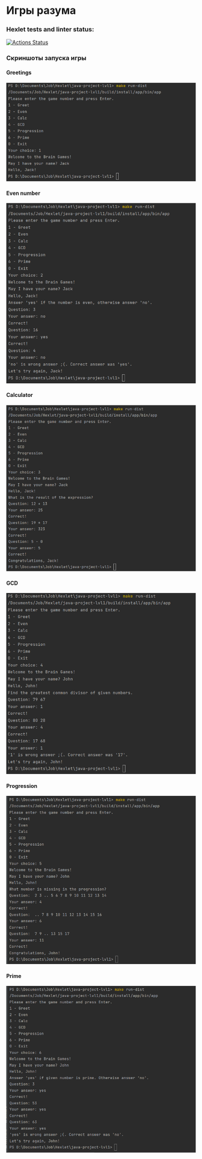 # Игры разума

### Hexlet tests and linter status:
[![Actions Status](https://github.com/evgeny-alex/java-project-lvl1/workflows/hexlet-check/badge.svg)](https://github.com/evgeny-alex/java-project-lvl1/actions)

### Скриншоты запуска игры

#### Greetings
![](https://github.com/evgeny-alex/java-project-lvl1/raw/main/src/main/resources/Greeting.png)

#### Even number
![](https://github.com/evgeny-alex/java-project-lvl1/raw/main/src/main/resources/Even.png)

#### Calculator
![](https://github.com/evgeny-alex/java-project-lvl1/raw/main/src/main/resources/Calculator.png)

#### GCD
![](https://github.com/evgeny-alex/java-project-lvl1/raw/main/src/main/resources/GCD.png)

#### Progression
![](https://github.com/evgeny-alex/java-project-lvl1/raw/main/src/main/resources/Progression.png)

#### Prime
![](https://github.com/evgeny-alex/java-project-lvl1/raw/main/src/main/resources/Prime.png)